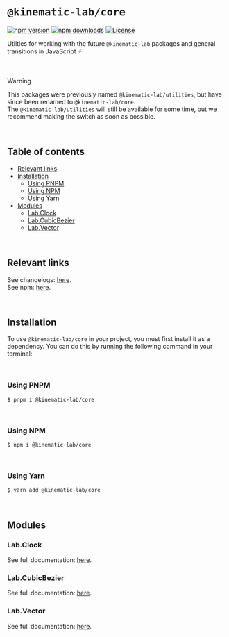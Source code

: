 # `@kinematic-lab/core` <!-- omit in toc -->

[![npm version][npm-version-src]][npm-version-href]
[![npm downloads][npm-downloads-src]][npm-downloads-href]
[![License][license-src]][license-href]

Utilties for working with the future `@kinematic-lab` packages and general transitions in JavaScript ⚡

<br />

> [!WARNING]  
> This packages were previously named `@kinematic-lab/utilities`, but have since been renamed to `@kinematic-lab/core`.<br />
> The `@kinematic-lab/utilities` will still be available for some time, but we recommend making the switch as soon as possible.

<br />

## Table of contents <!-- omit in toc -->

-   [Relevant links](#relevant-links)
-   [Installation](#installation)
    -   [Using PNPM](#using-pnpm)
    -   [Using NPM](#using-npm)
    -   [Using Yarn](#using-yarn)
-   [Modules](#modules)
    -   [Lab.Clock](#labclock)
    -   [Lab.CubicBezier](#labcubicbezier)
    -   [Lab.Vector](#labvector)

<br />

## Relevant links

See changelogs: [here](https://github.com/kinematic-lab/kinematic-lab/tree/main/packages/core/CHANGELOG.md).<br />
See npm: [here](https://www.npmjs.com/package/@kinematic-lab/core).

<br />

## Installation

To use `@kinematic-lab/core` in your project, you must first install it as a dependency. You can do this by running the following command in your terminal:

<br />

### Using PNPM

```shell
$ pnpm i @kinematic-lab/core
```

<br />

### Using NPM

```shell
$ npm i @kinematic-lab/core
```

<br />

### Using Yarn

```shell
$ yarn add @kinematic-lab/core
```

<br />

## Modules

### Lab.Clock

See full documentation: [here](https://github.com/kinematic-lab/kinematic-lab/tree/main/packages/core/docs/lab-clock.md).

### Lab.CubicBezier

See full documentation: [here](https://github.com/kinematic-lab/kinematic-lab/tree/main/packages/core/docs/lab-cubic-bezier.md).

### Lab.Vector

See full documentation: [here](https://github.com/kinematic-lab/kinematic-lab/tree/main/packages/core/docs/lab-vector.md).

<!-- Badges -->

[npm-version-src]: https://img.shields.io/npm/v/@kinematic-lab/core/latest.svg?style=flat&colorA=18181B&colorB=28CF8D
[npm-version-href]: https://npmjs.com/package/@kinematic-lab/core
[npm-downloads-src]: https://img.shields.io/npm/dm/@kinematic-lab/core.svg?style=flat&colorA=18181B&colorB=28CF8D
[npm-downloads-href]: https://npmjs.com/package/@kinematic-lab/core
[license-src]: https://img.shields.io/npm/l/@kinematic-lab/core.svg?style=flat&colorA=18181B&colorB=28CF8D
[license-href]: https://npmjs.com/package/@kinematic-lab/core
